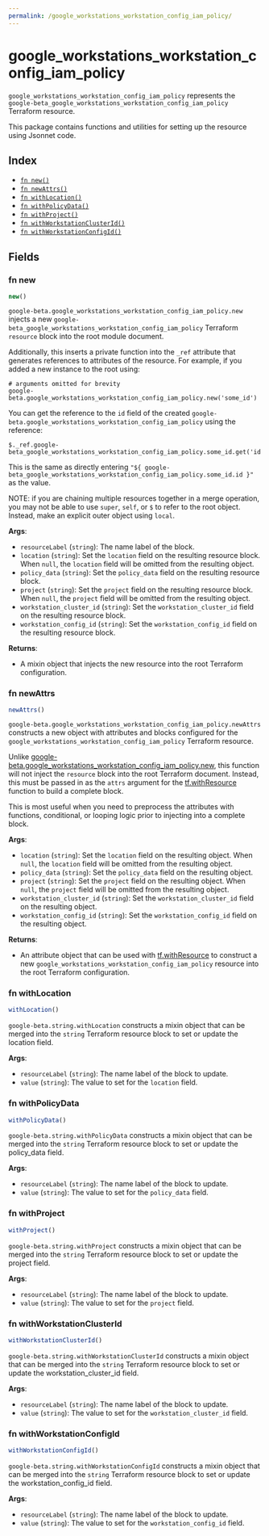 ```yaml
---
permalink: /google_workstations_workstation_config_iam_policy/
---
```


# google_workstations_workstation_config_iam_policy

`google_workstations_workstation_config_iam_policy` represents the `google-beta_google_workstations_workstation_config_iam_policy` Terraform resource.



This package contains functions and utilities for setting up the resource using Jsonnet code.


## Index

* [`fn new()`](#fn-new)
* [`fn newAttrs()`](#fn-newattrs)
* [`fn withLocation()`](#fn-withlocation)
* [`fn withPolicyData()`](#fn-withpolicydata)
* [`fn withProject()`](#fn-withproject)
* [`fn withWorkstationClusterId()`](#fn-withworkstationclusterid)
* [`fn withWorkstationConfigId()`](#fn-withworkstationconfigid)

## Fields

### fn new

```ts
new()
```


`google-beta.google_workstations_workstation_config_iam_policy.new` injects a new `google-beta_google_workstations_workstation_config_iam_policy` Terraform `resource`
block into the root module document.

Additionally, this inserts a private function into the `_ref` attribute that generates references to attributes of the
resource. For example, if you added a new instance to the root using:

    # arguments omitted for brevity
    google-beta.google_workstations_workstation_config_iam_policy.new('some_id')

You can get the reference to the `id` field of the created `google-beta.google_workstations_workstation_config_iam_policy` using the reference:

    $._ref.google-beta_google_workstations_workstation_config_iam_policy.some_id.get('id')

This is the same as directly entering `"${ google-beta_google_workstations_workstation_config_iam_policy.some_id.id }"` as the value.

NOTE: if you are chaining multiple resources together in a merge operation, you may not be able to use `super`, `self`,
or `$` to refer to the root object. Instead, make an explicit outer object using `local`.

**Args**:
  - `resourceLabel` (`string`): The name label of the block.
  - `location` (`string`): Set the `location` field on the resulting resource block. When `null`, the `location` field will be omitted from the resulting object.
  - `policy_data` (`string`): Set the `policy_data` field on the resulting resource block.
  - `project` (`string`): Set the `project` field on the resulting resource block. When `null`, the `project` field will be omitted from the resulting object.
  - `workstation_cluster_id` (`string`): Set the `workstation_cluster_id` field on the resulting resource block.
  - `workstation_config_id` (`string`): Set the `workstation_config_id` field on the resulting resource block.

**Returns**:
- A mixin object that injects the new resource into the root Terraform configuration.


### fn newAttrs

```ts
newAttrs()
```


`google-beta.google_workstations_workstation_config_iam_policy.newAttrs` constructs a new object with attributes and blocks configured for the `google_workstations_workstation_config_iam_policy`
Terraform resource.

Unlike [google-beta.google_workstations_workstation_config_iam_policy.new](#fn-new), this function will not inject the `resource`
block into the root Terraform document. Instead, this must be passed in as the `attrs` argument for the
[tf.withResource](https://github.com/tf-libsonnet/core/tree/main/docs#fn-withresource) function to build a complete block.

This is most useful when you need to preprocess the attributes with functions, conditional, or looping logic prior to
injecting into a complete block.

**Args**:
  - `location` (`string`): Set the `location` field on the resulting object. When `null`, the `location` field will be omitted from the resulting object.
  - `policy_data` (`string`): Set the `policy_data` field on the resulting object.
  - `project` (`string`): Set the `project` field on the resulting object. When `null`, the `project` field will be omitted from the resulting object.
  - `workstation_cluster_id` (`string`): Set the `workstation_cluster_id` field on the resulting object.
  - `workstation_config_id` (`string`): Set the `workstation_config_id` field on the resulting object.

**Returns**:
  - An attribute object that can be used with [tf.withResource](https://github.com/tf-libsonnet/core/tree/main/docs#fn-withresource) to construct a new `google_workstations_workstation_config_iam_policy` resource into the root Terraform configuration.


### fn withLocation

```ts
withLocation()
```

`google-beta.string.withLocation` constructs a mixin object that can be merged into the `string`
Terraform resource block to set or update the location field.



**Args**:
  - `resourceLabel` (`string`): The name label of the block to update.
  - `value` (`string`): The value to set for the `location` field.


### fn withPolicyData

```ts
withPolicyData()
```

`google-beta.string.withPolicyData` constructs a mixin object that can be merged into the `string`
Terraform resource block to set or update the policy_data field.



**Args**:
  - `resourceLabel` (`string`): The name label of the block to update.
  - `value` (`string`): The value to set for the `policy_data` field.


### fn withProject

```ts
withProject()
```

`google-beta.string.withProject` constructs a mixin object that can be merged into the `string`
Terraform resource block to set or update the project field.



**Args**:
  - `resourceLabel` (`string`): The name label of the block to update.
  - `value` (`string`): The value to set for the `project` field.


### fn withWorkstationClusterId

```ts
withWorkstationClusterId()
```

`google-beta.string.withWorkstationClusterId` constructs a mixin object that can be merged into the `string`
Terraform resource block to set or update the workstation_cluster_id field.



**Args**:
  - `resourceLabel` (`string`): The name label of the block to update.
  - `value` (`string`): The value to set for the `workstation_cluster_id` field.


### fn withWorkstationConfigId

```ts
withWorkstationConfigId()
```

`google-beta.string.withWorkstationConfigId` constructs a mixin object that can be merged into the `string`
Terraform resource block to set or update the workstation_config_id field.



**Args**:
  - `resourceLabel` (`string`): The name label of the block to update.
  - `value` (`string`): The value to set for the `workstation_config_id` field.
